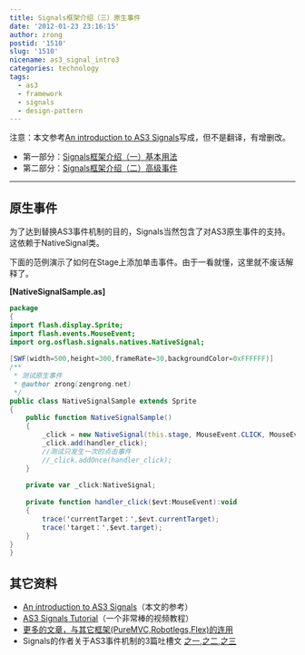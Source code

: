 ```yaml
---
title: Signals框架介绍（三）原生事件
date: '2012-01-23 23:16:15'
author: zrong
postid: '1510'
slug: '1510'
nicename: as3_signal_intro3
categories: technology
tags:
  - as3
  - framework
  - signals
  - design-pattern
---
```


注意：本文参考[An introduction to AS3 Signals](http://www.developria.com/2010/10/an-introduction-to-as3-signals.html)写成，但不是翻译，有增删改。

* 第一部分：[Signals框架介绍（一）基本用法](https://blog.zengrong.net/post/1504.html)
* 第二部分：[Signals框架介绍（二）高级事件](https://blog.zengrong.net/post/1507.html)

<hr>

## 原生事件

为了达到替换AS3事件机制的目的，Signals当然包含了对AS3原生事件的支持。这依赖于NativeSignal类。

下面的范例演示了如何在Stage上添加单击事件。由于一看就懂，这里就不废话解释了。

**[NativeSignalSample.as]**

``` actionscript
package
{
import flash.display.Sprite;
import flash.events.MouseEvent;
import org.osflash.signals.natives.NativeSignal;
 
[SWF(width=500,height=300,frameRate=30,backgroundColor=0xFFFFFF)]
/**
 * 测试原生事件
 * @author zrong(zengrong.net)
 */
public class NativeSignalSample extends Sprite 
{
	public function NativeSignalSample()
	{
		_click = new NativeSignal(this.stage, MouseEvent.CLICK, MouseEvent);
		_click.add(handler_click);
		//测试只发生一次的点击事件
		//_click.addOnce(handler_click);
	}
 
	private var _click:NativeSignal;
 
	private function handler_click($evt:MouseEvent):void
	{
		trace('currentTarget：',$evt.currentTarget);
		trace('target：',$evt.target);
	}
}
}
```

## 其它资料

* [An introduction to AS3 Signals](http://www.developria.com/2010/10/an-introduction-to-as3-signals.html)（本文的参考）
* [AS3 Signals Tutorial](http://johnlindquist.com/2010/01/21/as3-signals-tutorial/)（一个非常棒的视频教程）
* [更多的文章，与其它框架(PureMVC,Robotlegs,Flex)的连用](https://github.com/robertpenner/as3-signals/wiki/community-examples)
* Signals的作者关于AS3事件机制的3篇吐槽文 [之一](http://robertpenner.com/flashblog/2009/08/my-critique-of-as3-events-part-1.html),[之二](http://robertpenner.com/flashblog/2009/09/my-critique-of-as3-events-part-2.html),[之三](http://robertpenner.com/flashblog/2009/09/as3-events-7-things-ive-learned-from.html)
